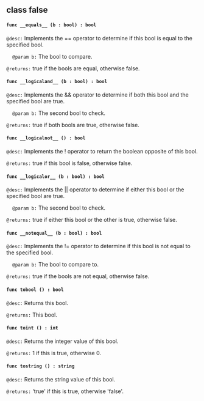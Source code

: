 ## class false

#### ```func __equals__ (b : bool) : bool```


```@desc:``` Implements the == operator to determine if this bool is equal to the specified bool.

&nbsp;&nbsp;&nbsp;&nbsp;```@param b:``` The bool to compare.

```@returns:``` true if the bools are equal, otherwise false.

#### ```func __logicaland__ (b : bool) : bool```


```@desc:``` Implements the && operator to determine if both this bool and the specified bool are true.

&nbsp;&nbsp;&nbsp;&nbsp;```@param b:``` The second bool to check.

```@returns:``` true if both bools are true, otherwise false.

#### ```func __logicalnot__ () : bool```


```@desc:``` Implements the ! operator to return the boolean opposite of this bool.

```@returns:``` true if this bool is false, otherwise false.

#### ```func __logicalor__ (b : bool) : bool```


```@desc:``` Implements the || operator to determine if either this bool or the specified bool are true.

&nbsp;&nbsp;&nbsp;&nbsp;```@param b:``` The second bool to check.

```@returns:``` true if either this bool or the other is true, otherwise false.

#### ```func __notequal__ (b : bool) : bool```


```@desc:``` Implements the != operator to determine if this bool is not equal to the specified bool.

&nbsp;&nbsp;&nbsp;&nbsp;```@param b:``` The bool to compare to.

```@returns:``` true if the bools are not equal, otherwise false.

#### ```func tobool () : bool```


```@desc:``` Returns this bool.

```@returns:``` This bool.

#### ```func toint () : int```


```@desc:``` Returns the integer value of this bool.

```@returns:``` 1 if this is true, otherwise 0.

#### ```func tostring () : string```


```@desc:``` Returns the string value of this bool.

```@returns:``` 'true' if this is true, otherwise 'false'.

